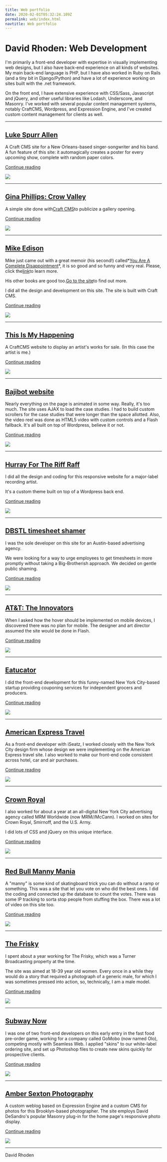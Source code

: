 ```yaml
---
title: Web portfolio
date: 2020-02-01T05:32:24.109Z
permalink: web/index.html
navtitle: Web portfolio
---
```

# David Rhoden: Web Development

I'm primarily a front-end developer with expertise in visually implementing web designs, but I also have back-end experience on all kinds of websites. My main back-end language is PHP, but I have also worked in Ruby on Rails (and a tiny bit in Django/Python) and have a lot of experience working on sites built with the .net framework.

On the front end, I have extensive experience with CSS/Sass, Javascript and jQuery, and other useful libraries like Lodash, Underscore, and Masonry. I've worked with several popular content management systems, notably CraftCMS, Wordpress, and Expression Engine, and I've created custom content management for clients as well.

- - -

## [Luke Spurr Allen](https://davidrhoden.com/web/luke-spurr-allen)

A Craft CMS site for a New Orleans-based singer-songwriter and his band. A fun feature of this site: it automagically creates a poster for every upcoming show, complete with random paper colors.

[Continue reading](https://davidrhoden.com/web/luke-spurr-allen)

![](https://davidrhoden.com/assets/images/web/_sixHundredFortyPxWide/lukespurrallen.jpg)

- - -

## [Gina Phillips: Crow Valley](https://davidrhoden.com/web/gina-phillips-crow-valley)

A simple site done with[Craft CMS](https://craftcms.com/)to publicize a gallery opening.

[Continue reading](https://davidrhoden.com/web/gina-phillips-crow-valley)

![](https://davidrhoden.com/assets/images/web/_sixHundredFortyPxWide/ginasite.jpg)

- - -

## [Mike Edison](https://davidrhoden.com/web/mike-edison)

Mike just came out with a great memoir (his second!) called*[You Are A Complete Disappointment](http://amzn.to/2nWqALe)*, it is so good and so funny and very real. Please, click the[link](http://amzn.to/2nWqALe)to learn more.

His other books are good too.[Go to the site](http://mikeedison.com/)to find out more.

I did all the design and development on this site. The site is built with Craft CMS.



[Continue reading](https://davidrhoden.com/web/mike-edison)

![](https://davidrhoden.com/assets/images/web/_sixHundredFortyPxWide/edison.jpg)

- - -

## [This Is My Happening](https://davidrhoden.com/web/this-is-my-happening)

A CraftCMS website to display an artist's works for sale. (In this case the artist is me.)

[Continue reading](https://davidrhoden.com/web/this-is-my-happening)

![](https://davidrhoden.com/assets/images/web/_sixHundredFortyPxWide/thisismyhappening.jpg)

- - -

## [Bajibot website](https://davidrhoden.com/web/bajibot-website)

Nearly everything on the page is animated in some way. Really, it's too much. The site uses AJAX to load the case studies. I had to build custom scrollers for the case studies that were longer than the space allotted. Also, the video reel was done as HTML5 video with custom controls and a Flash fallback. It's all built on top of Wordpress, believe it or not.

[Continue reading](https://davidrhoden.com/web/bajibot-website)

![](https://davidrhoden.com/assets/images/web/_sixHundredFortyPxWide/BAJIBOT.jpg)

- - -

## [Hurray For The Riff Raff](https://davidrhoden.com/web/hurray-for-the-riff-raff)

I did all the design and coding for this responsive website for a major-label recording artist.

It's a custom theme built on top of a Wordpress back end.

[Continue reading](https://davidrhoden.com/web/hurray-for-the-riff-raff)

![](https://davidrhoden.com/assets/images/web/_sixHundredFortyPxWide/HFTRR.jpg)

- - -

## [DBSTL timesheet shamer](https://davidrhoden.com/web/dbstl-timesheet-shamer)

I was the sole developer on this site for an Austin-based advertising agency.

We were looking for a way to urge employees to get timesheets in more promptly without taking a Big-Brotherish approach. We decided on gentle public shaming.

[Continue reading](https://davidrhoden.com/web/dbstl-timesheet-shamer)

![](https://davidrhoden.com/assets/images/web/_sixHundredFortyPxWide/DBSTL.jpg)

- - -

## [AT&T: The Innovators](https://davidrhoden.com/web/at-t-the-innovators)

When I asked how the hover should be implemented on mobile devices, I discovered there was no plan for mobile. The designer and art director assumed the site would be done in Flash.

[Continue reading](https://davidrhoden.com/web/at-t-the-innovators)

![](https://davidrhoden.com/assets/images/web/_sixHundredFortyPxWide/INNOVATORS.jpg)

- - -

## [Eatucator](https://davidrhoden.com/web/eatucator)

I did the front-end development for this funny-named New York City-based startup providing couponing services for independent grocers and producers.

[Continue reading](https://davidrhoden.com/web/eatucator)

![](https://davidrhoden.com/assets/images/web/_sixHundredFortyPxWide/EATUCATOR.jpg)

- - -

## [American Express Travel](https://davidrhoden.com/web/american-express-travel)

As a front-end developer with iSeatz, I worked closely with the New York City design firm whose design we were implementing on the American Express travel site. I also worked to make our front-end code consistent across hotel, car and air purchases.

[Continue reading](https://davidrhoden.com/web/american-express-travel)

![](https://davidrhoden.com/assets/images/web/_sixHundredFortyPxWide/AMEX.jpg)

- - -

## [Crown Royal](https://davidrhoden.com/web/crown-royal)

I also worked for about a year at an all-digital New York City advertising agency called MRM Worldwide (now MRM//McCann). I worked on sites for Crown Royal, Smirnoff, and the U.S. Army.

I did lots of CSS and jQuery on this unique interface.

[Continue reading](https://davidrhoden.com/web/crown-royal)

![](https://davidrhoden.com/assets/images/web/_sixHundredFortyPxWide/CROWNROYAL.jpg)

- - -

## [Red Bull Manny Mania](https://davidrhoden.com/web/red-bull-manny-mania)

A "manny" is some kind of skatingboard trick you can do without a ramp or something. This was a site that let you vote on who did the best ones. I did the coding and connected up the database to count the votes. There was some IP tracking to sorta stop people from stuffing the box. There was a lot of video on this site too.

[Continue reading](https://davidrhoden.com/web/red-bull-manny-mania)

![](https://davidrhoden.com/assets/images/web/_sixHundredFortyPxWide/redbullmannymania.jpg)

- - -

## [The Frisky](https://davidrhoden.com/web/the-frisky)

I spent about a year working for The Frisky, which was a Turner Broadcasting property at the time.

The site was aimed at 18-39 year old women. Every once in a while they would do a story that required a photograph of a generic male, for which I was sometimes pressed into action, so, technically, I am a male model.

[Continue reading](https://davidrhoden.com/web/the-frisky)

![](https://davidrhoden.com/assets/images/web/_sixHundredFortyPxWide/FRISKY.jpg)

- - -

## [Subway Now](https://davidrhoden.com/web/subway-now)

I was one of two front-end developers on this early entry in the fast food pre-order game, working for a company called GoMobo (now named Olo), competing mostly with Seamless Web. I applied "skins" to our white-label ordering site, and set up Photoshop files to create new skins quickly for prospective clients.

[Continue reading](https://davidrhoden.com/web/subway-now)

![](https://davidrhoden.com/assets/images/web/_sixHundredFortyPxWide/SUBWAYNOW.jpg)

- - -

## [Amber Sexton Photography](https://davidrhoden.com/web/amber-sexton-photography)

A custom weblog based on Expression Engine and a custom CMS for photos for this Brooklyn-based photographer. The site employs David DeSandro's popular Masonry plug-in for the home page's responsive photo display.

[Continue reading](https://davidrhoden.com/web/amber-sexton-photography)

![](https://davidrhoden.com/assets/images/web/_sixHundredFortyPxWide/ambersexton.jpg)

- - -

David Rhoden
